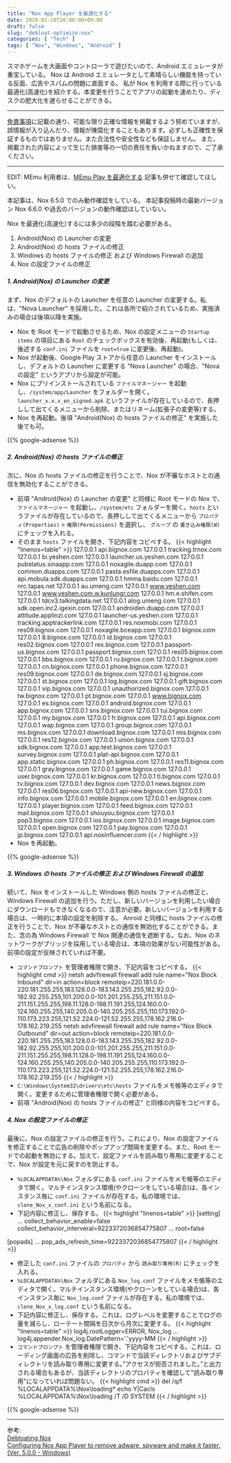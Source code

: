 ```yaml
---
title: "Nox App Player を最適化する"
date: 2020-01-10T20:00:00+09:00
draft: false
slug: "debloat-optimize-nox"
categories: [ "Tech" ]
tags: [ "Nox", "Windows", "Android" ]
---
```


スマホゲームを大画面やコントローラで遊びたいので、Android エミュレータが重宝している。
Nox は Android エミュレータとして素晴らしい機能を持っている反面、広告やスパムの問題に直面する。
私が Nox を利用する際に行っている最適化(高速化)を紹介する。本変更を行うことでアプリの起動を速めたり、ディスクの肥大化を遅らせることができる。

<!--more-->
___
[免責事項](/page/terms-of-use)に記載の通り、可能な限り正確な情報を掲載するよう努めていますが、誤情報が入り込んだり、情報が陳腐化することもあります。必ずしも正確性を保証するものではありません。また合法性や安全性なども保証しません。
また、掲載された内容によって生じた損害等の一切の責任を負いかねますので、ご了承ください。
___

EDIT: 
MEmu 利用者は、[MEmu Play を最適化する](/post/optimize-memu/) 記事も併せて確認してほしい。

本記事は、Nox 6.5.0 でのみ動作確認をしている。
本記事投稿時の最新バージョン Nox 6.6.0 や過去のバージョンの動作確認はしていない。

Nox を最適化(高速化)するには多少の段階を踏む必要がある。

1. Android(Nox) の Launcher の変更
2. Android(Nox) の hosts ファイルの修正
3. Windows の hosts ファイルの修正 および Windows Firewall の追加
4. Nox の設定ファイルの修正

##### 1. Android(Nox) の Launcher の変更

まず、Nox のデフォルトの Launcher を任意の Launcher の変更する。私は、"Nova Launcher" を採用した。これは各所で紹介されているため、実施済みの場合は後項以降を実施。

* Nox を Root モードで起動させるため、Nox の設定メニューの `Startup items` の項目にある `Root` のチェックボックスを有効後、再起動(もしくは、後述する `conf.ini` ファイルを `root=true` に変更後、再起動)。
* Nox が起動後、Google Play ストアから任意の Launcher をインストールし、デフォルトの Launcher に変更する "Nova Launcher" の場合、"Nova の設定" というアプリから設定が可能。
* Nox にプリインストールされている `ファイルマネージャー` を起動し、`/system/app/Launcher` をフォルダーを開く。`launcher_x.x.x_en_signed.apk` というファイルが存在しているので、長押しして出てくるメニューから削除、またはリネーム(拡張子の変更等)する。
* Nox を再起動。後項 "Android(Nox) の hosts ファイルの修正" を実施した後でも可。

{{% google-adsense %}}
##### 2. Android(Nox) の hosts ファイルの修正

次に、Nox の hosts ファイルの修正を行うことで、Nox が不審なホストとの通信を無効化することができる。

* 前項 "Android(Nox) の Launcher の変更" と同様に Root モードの Nox で、`ファイルマネージャー` を起動し、`/system/etc` フォルダーを開く。`hosts` というファイルが存在しているので、長押しして出てくるメニューから `プロパティ(Properties)` > `権限(Permissions)` を選択し、 `グループ` の `書き込み権限(W)` にチェックを入れる。
* そのまま `hosts` ファイルを開き、下記内容をコピペする。
{{< highlight "linenos=table" >}}
127.0.0.1 api.bignox.com
127.0.0.1 tracking.trnox.com
127.0.0.1 bi.yeshen.com
127.0.0.1 launcher.us.yeshen.com
127.0.0.1 pubstatus.sinaapp.com
127.0.0.1 noxagile.duapp.com
127.0.0.1 common.duapps.com
127.0.0.1 pasta.esfile.duapps.com
127.0.0.1 api.mobula.sdk.duapps.com
127.0.0.1 hmma.baidu.com
127.0.0.1 nrc.tapas.net
127.0.0.1 au.umeng.com
127.0.0.1 www.yeshen.com
127.0.0.1 www.yeshen.com.w.kunlungr.com
127.0.0.1 hm.e.shifen.com
127.0.0.1 tdcv3.talkingdata.net
127.0.0.1 alog.umeng.com
127.0.0.1 sdk.open.inc2.igexin.com
127.0.0.1 androiden.duapp.com
127.0.0.1 attitude.applinzi.com
127.0.0.1 launcher-us.yeshen.com
127.0.0.1 tracking.apptrackerlink.com
127.0.0.1 res.noxmobi.com
127.0.0.1 res09.bignox.com
127.0.0.1 noxagile.bceapp.com
127.0.0.1 bignox.com
127.0.0.1 8.bignox.com
127.0.0.1 id.bignox.com
127.0.0.1 res02.bignox.com
127.0.0.1 res.bignox.com
127.0.0.1 passport-us.bignox.com
127.0.0.1 passport.bignox.com
127.0.0.1 res05.bignox.com
127.0.0.1 bbs.bignox.com
127.0.0.1 ru.bignox.com
127.0.0.1 t.bignox.com
127.0.0.1 cn.bignox.com
127.0.0.1 phone.bignox.com
127.0.0.1 res09.bignox.com
127.0.0.1 de.bignox.com
127.0.0.1 sj.bignox.com
127.0.0.1 st.bignox.com
127.0.0.1 log.bignox.com
127.0.0.1 gift.bignox.com
127.0.0.1 vip.bignox.com
127.0.0.1 unauthorized.bignox.com
127.0.0.1 tw.bignox.com
127.0.0.1 pt.bignox.com
127.0.0.1 www.bignox.com
127.0.0.1 es.bignox.com
127.0.0.1 android.bignox.com
127.0.0.1 app.bignox.com
127.0.0.1 sns.bignox.com
127.0.0.1 tui.bignox.com
127.0.0.1 my.bignox.com
127.0.0.1 fr.bignox.com
127.0.0.1 api.bignox.com
127.0.0.1 wap.bignox.com
127.0.0.1 group.bignox.com
127.0.0.1 ms.bignox.com
127.0.0.1 download.bignox.com
127.0.0.1 mis.bignox.com
127.0.0.1 res12.bignox.com
127.0.0.1 union.bignox.com
127.0.0.1 sdk.bignox.com
127.0.0.1 app.test.bignox.com
127.0.0.1 survey.bignox.com
127.0.0.1 plat-api.bignox.com
127.0.0.1 app.static.bignox.com
127.0.0.1 ph.bignox.com
127.0.0.1 res11.bignox.com
127.0.0.1 gray.bignox.com
127.0.0.1 game.bignox.com
127.0.0.1 user.bignox.com
127.0.0.1 kr.bignox.com
127.0.0.1 tl.bignox.com
127.0.0.1 tv.bignox.com
127.0.0.1 dev.bignox.com
127.0.0.1 news.bignox.com
127.0.0.1 res06.bignox.com
127.0.0.1 api-new.bignox.com
127.0.0.1 info.bignox.com
127.0.0.1 mobile.bignox.com
127.0.0.1 en.bignox.com
127.0.0.1 player.bignox.com
127.0.0.1 feed.bignox.com
127.0.0.1 mail.bignox.com
127.0.0.1 shouyou.bignox.com
127.0.0.1 pop3.bignox.com
127.0.0.1 ios.bignox.com
127.0.0.1 image.bignox.com
127.0.0.1 open.bignox.com
127.0.0.1 pay.bignox.com
127.0.0.1 jp.bignox.com
127.0.0.1 api.noxinfluencer.com
{{< / highlight >}}
* Nox を再起動。

{{% google-adsense %}}
##### 3. Windows の hosts ファイルの修正 および Windows Firewall の追加

続いて、Nox をインストールした Windows 側の hosts ファイルの修正と、Windows Firewall の追加を行う。ただし、新しいバージョンを利用したい場合にダウンロードもできなくなるので、注意が必要。新しいバージョンを利用する場合は、一時的に本項の設定を削除する。
Anroid と同様に hosts ファイルの修正を行うことで、Nox が不審なホストとの通信を無効化することができる。また、念の為 Windows Firewall で Nox 関連の通信を遮断する。なお、Nox のネットワークがブリッジを採用している場合は、本項の効果がない可能性がある。前項の設定が反映されていれば不要。  

* `コマンドプロンプト` を管理者権限で開き、下記内容をコピペする。
{{< highlight cmd >}}
netsh advfirewall firewall add rule name="Nox Block Inbound" dir=in action=block remoteip=220.181.0.0-220.181.255.255,183.128.0.0-183.143.255.255,182.92.0.0-182.92.255.255,101.200.0.0-101.201.255.255,211.151.0.0-211.151.255.255,198.11.128.0-198.11.191.255,124.160.0.0-124.160.255.255,140.205.0.0-140.205.255.255,110.173.192.0-110.173.223.255,121.52.224.0-121.52.255.255,178.162.216.0-178.162.219.255
netsh advfirewall firewall add rule name="Nox Block Outbound" dir=out action=block remoteip=220.181.0.0-220.181.255.255,183.128.0.0-183.143.255.255,182.92.0.0-182.92.255.255,101.200.0.0-101.201.255.255,211.151.0.0-211.151.255.255,198.11.128.0-198.11.191.255,124.160.0.0-124.160.255.255,140.205.0.0-140.205.255.255,110.173.192.0-110.173.223.255,121.52.224.0-121.52.255.255,178.162.216.0-178.162.219.255
{{< / highlight >}}
* `C:\Windows\System32\drivers\etc\hosts` ファイルをメモ帳等のエディタで開く。変更するために管理者権限で開く必要がある。
* 前項 "Android(Nox) の hosts ファイルの修正" と同様の内容をコピペする。

##### 4. Nox の設定ファイルの修正

最後に、Nox の設定ファイルの修正を行う。これにより、Nox の設定ファイルを修正することで広告の削除やポップアップ間隔を変更する。また、Root モードでの起動を無効にする。加えて、設定ファイルを読み取り専用に変更することで、Nox が設定を元に戻すのを防止する。

* `%LOCALAPPDATA%\Nox` フォルダにある `conf.ini` ファイルをメモ帳等のエディタで開く。マルチインスタンス環境(やクローンをしている場合)は、各インスタンス毎に `conf.ini` ファイルが存在する。私の環境では、`clone_Nox_x_conf.ini` という名前になる。
* 下記内容に修正し、保存する。
{{< highlight "linenos=table" >}}
[setting]
...
collect_behavior_enable=false
collect_behavior_interveral=9223372036854775807
...
root=false

[popads]
...
pop_ads_refresh_time=9223372036854775807
{{< / highlight >}}
* 修正した `conf.ini` ファイルの `プロパティ` から `読み取り専用(R)` にチェックを入れる。
* `%LOCALAPPDATA%\Nox` フォルダにある `Nox_log.conf` ファイルをメモ帳等のエディタで開く。マルチインスタンス環境(やクローンをしている場合)は、各インスタンス毎に `Nox_log.conf` ファイルが存在する。私の環境では、`clone_Nox_x_log.conf` という名前になる。
* 下記内容に修正し、保存する。これは、ログレベルを変更することでログの量を減らし、ローテート間隔を日次から月次に変更する。
{{< highlight "linenos=table" >}}
log4j.rootLogger=ERROR, Nox_log
...
                    log4j.appender.Nox_log.DatePattern='.'yyyy-MM
{{< / highlight >}}
* `コマンドプロンプト` を管理者権限で開き、下記内容をコピペする。これは、ローディング画面の広告を削除し、コマンドで当該ディレクトリおよびサブディレクトリを読み取り専用に変更する。”アクセスが拒否されました。”と出力される場合もあるが、当該ディレクトリのプロパティを確認して"読み取り専用"になっていれば問題ない。
{{< highlight cmd >}}
del /q/f %LOCALAPPDATA%\Nox\loading\*
echo Y|Cacls %LOCALAPPDATA%\Nox\loading /T /D SYSTEM
{{< / highlight >}}

{{% google-adsense %}}
___
参考:  
[Debloating Nox](https://gist.github.com/Log1x/12d330ef7685d6fbc611d1d57efb5c29)  
[Configuring Nox App Player to remove adware, spyware and make it faster. (Ver. 5.0.0 - Windows)](https://www.reddit.com/r/soccerspirits/comments/74flks/configuring_nox_app_player_to_remove_adware/)